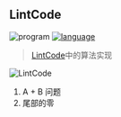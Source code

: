 ## LintCode

![program](https://img.shields.io/badge/program-java-ff69b4.svg)
[![language](https://img.shields.io/badge/language-English-blue.svg)](./README.md)

> [LintCode](https://www.lintcode.com/)中的算法实现

![LintCode](http://p68i1i2cw.bkt.clouddn.com/LintCode.gif)



1. A + B 问题
2. 尾部的零
